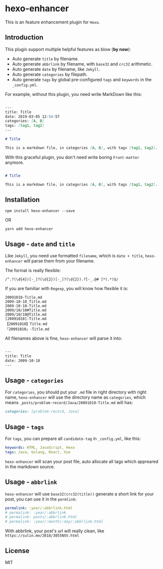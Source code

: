 # hexo-enhancer

This is an feature enhancement plugin for `Hexo`.

##  Introduction

This plugin support multiple helpful features as blow (**by now**):

- Auto generate `title` by filename.
- Auto generate `abbrlink` by filename, with `base32` and `crc32` arithmetic.
- Auto generate `date` by filename, like `Jekyll`.
- Auto generate `categories` by filepath.
- Auto generate `tags` by global pre-configured `tags` and `keywords` in the `_config.yml`.

For example, without this plugin, you need write MarkDown like this:

```markdown

---
title: Title
date: 2019-03-05 12:54:57
categories: [A, B]
tags: [tag1, tag2]
---

# Title

This is a markdown file, in categories [A, B], with tags [tag1, tag2].  

```

With this graceful plugin, you don't need write boring `Front-matter` anymore.

```markdown

# Title

This is a markdown file, in categories [A, B], with tags [tag1, tag2].

```

## Installation

```
npm install hexo-enhancer --save
```

OR

```
yarn add hexo-enhancer
```

## Usage - `date` and `title` 

Like `Jekyll`, you need use formatted `filename`, which is `date + title`, `hexo-enhancer` will parse them from your filename.

The format is really flexible:
```regexp
/^.?(\d{4})[-_]?(\d{2})[-_]?(\d{2}).?[-_.@# ]*(.*)$/
```

If you are familiar with `Regexp`, you will know how flexible it is:

```
20091010-Title.md
2009-10-10_Title.md
2009-10-10-Title.md
2009/10/10#Title.md
2009/10/10@Title.md
[20091010]-Title.md
【20091010】Title.md
「20091010」-Title.md
```

All filenames above is fine, `hexo-enhancer` will parse it into:

```markdown

---
title: Title
date: 2009-10-10
---

```
## Usage - `categories`

For `categories`, you should put your `.md` file in right directory with right name, `hexo-enhancer` will use the directory name as `categories`, 
which means `_posts/problom-record/Java/20091010-Title.md` will has:

```markdown
categories: [problom-record, Java]
```

## Usage - `tags`

For `tags`, you can prepare all `candidate-tag` in `_config.yml`,  like this:

```yaml
keywords: HTML, JavaScript, Hexo
tags: Java, Golang, React, Vue
```

`hexo-enhancer` will scan your post file, auto allocate all tags which appreared in the markdown source.

## Usage - `abbrlink`

`hexo-enhancer` will use `base32(crc32(title))` generate a short link for your post, you can use it in the `permlink`:

```yaml
permalink: :year/:abbrlink.html
# permalink: :year/:abbrlink
# permalink: posts/:abbrlink.html
# permalink: :year/:month/:day/:abbrlink.html
```

With abbrlink, your post's url will really clean, like `https://sulin.me/2018/3055NXV.html`

## License

MIT